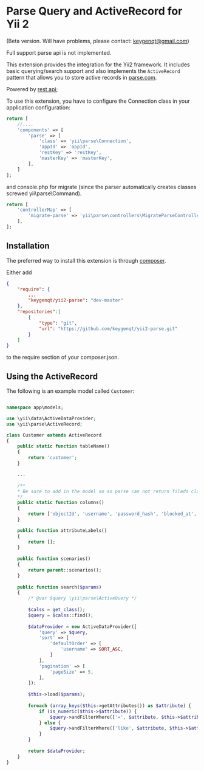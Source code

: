 Parse Query and ActiveRecord for Yii 2
==============================================

(Beta version. Will have problems, please contact: keygenqt@gmail.com)

Full support parse api is not implemented.

This extension provides the integration for the Yii2 framework.
It includes basic querying/search support and also implements the `ActiveRecord` pattern that allows you to store active
records in [parse.com](https://parse.com/).

Powered by [rest api](https://www.parse.com/docs/rest);

To use this extension, you have to configure the Connection class in your application configuration:

```php
return [
    //....
    'components' => [
        'parse' => [
            'class' => 'yii\parse\Connection',
            'appId' => 'appId',
            'restKey' => 'restKey',
            'masterKey' => 'masterKey',
        ],
    ]
];
```

and console.php for migrate (since the parser automatically creates classes screwed yii\parse\Command).

```php
return [
    'controllerMap' => [
        'migrate-parse' => 'yii\parse\controllers\MigrateParseController',
    ],
];
```

Installation
------------

The preferred way to install this extension is through [composer](http://getcomposer.org/download/).

Either add

```json
{
    "require": {
        ...
        "keygenqt/yii2-parse": "dev-master" 
    },
    "repositories":[
        {
            "type": "git",
            "url": "https://github.com/keygenqt/yii2-parse.git"
        }
    ]
}
```

to the require section of your composer.json.

Using the ActiveRecord
----------------------

The following is an example model called `Customer`:

```php

namespace app\models;

use \yii\data\ActiveDataProvider;
use \yii\parse\ActiveRecord;

class Customer extends ActiveRecord
{
    public static function tableName() 
    {
        return 'customer';
    }

    ...
    
    /**
    * Be sure to add in the model so as parse can not return fileds class.
    */
    public static function columns()
    {
        return ['objectId', 'username', 'password_hash', 'blocked_at', 'role', 'created_at', 'updated_at'];
    }

	public function attributeLabels()
    {
        return [];
    }
	
    public function scenarios()
    {
        return parent::scenarios();
    }
    
    public function search($params)
    {
        /* @var $query \yii\parse\ActiveQuery */
        
        $calss = get_class();
        $query = $calss::find();
        
        $dataProvider = new ActiveDataProvider([
            'query' => $query,
            'sort' => [
                'defaultOrder' => [
                    'username' => SORT_ASC, 
                ]
            ],
            'pagination' => [
                'pageSize' => 5,
            ],
        ]);
        
        $this->load($params);
        
        foreach (array_keys($this->getAttributes()) as $attribute) {
            if (is_numeric($this->$attribute)) {
                $query->andFilterWhere(['=', $attribute, $this->$attribute]);
            } else {
                $query->andFilterWhere(['like', $attribute, $this->$attribute]);
            }
        }
        
        return $dataProvider;
    }
}
```